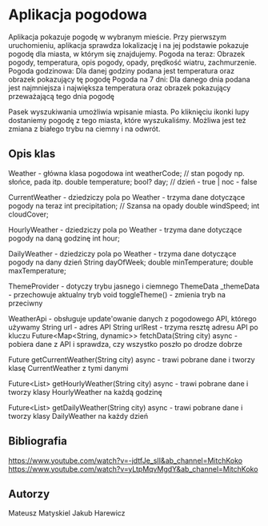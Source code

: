 # Aplikacja pogodowa

Aplikacja pokazuje pogodę w wybranym mieście.
Przy pierwszym uruchomieniu, aplikacja sprawdza lokalizację i na jej podstawie pokazuje pogodę dla miasta, w którym się znajdujemy.
Pogoda na teraz: Obrazek pogody, temperatura, opis pogody, opady, prędkość wiatru, zachmurzenie.
Pogoda godzinowa: Dla danej godziny podana jest temperatura oraz obrazek pokazujący tę pogodę
Pogoda na 7 dni: Dla danego dnia podana jest najmniejsza i największa temperatura oraz obrazek pokazujący przeważającą tego dnia pogodę

Pasek wyszukiwania umożliwia wpisanie miasta. Po kliknięciu ikonki lupy dostaniemy pogodę z tego miasta, które wyszukaliśmy.
Możliwa jest też zmiana z białego trybu na ciemny i na odwrót.

## Opis klas

Weather - główna klasa pogodowa
  int weatherCode; // stan pogody np. słońce, pada itp.
  double temperature;
  bool? day; // dzień - true | noc - false

CurrentWeather - dziedziczy pola po Weather - trzyma dane dotyczące pogody na teraz
  int precipitation; // Szansa na opady
  double windSpeed;
  int cloudCover;

HourlyWeather - dziedziczy pola po Weather - trzyma dane dotyczące pogody na daną godzinę
  int hour;

DailyWeather - dziedziczy pola po Weather - trzyma dane dotyczące pogody na dany dzień
  String dayOfWeek;
  double minTemperature;
  double maxTemperature;

ThemeProvider - dotyczy trybu jasnego i ciemnego
  ThemeData _themeData - przechowuje aktualny tryb
  void toggleTheme() - zmienia tryb na przeciwny

WeatherApi - obsługuje update'owanie danych z pogodowego API, którego używamy
  String url - adres API
  String urlRest - trzyma resztę adresu API po kluczu
  Future<Map<String, dynamic>> fetchData(String city) async  - pobiera dane z API i sprawdza, czy wszystko poszło po drodze dobrze

  Future<CurrentWeather> getCurrentWeather(String city) async - trawi pobrane dane i tworzy klasę CurrentWeather z tymi danymi

  Future<List<HourlyWeather>> getHourlyWeather(String city) async - trawi pobrane dane i tworzy klasy HourlyWeather na każdą godzinę

  Future<List<DailyWeather>> getDailyWeather(String city) async - trawi pobrane dane i tworzy klasy DailyWeather na każdy dzień

## Bibliografia

https://www.youtube.com/watch?v=-jdtfJe_sII&ab_channel=MitchKoko
https://www.youtube.com/watch?v=yLtpMqvMgdY&ab_channel=MitchKoko

## Autorzy
Mateusz Matyskiel
Jakub Harewicz
